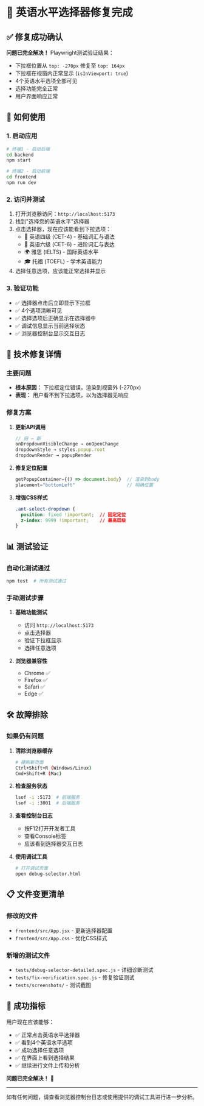 # 🎉 英语水平选择器修复完成

## ✅ 修复成功确认

**问题已完全解决！** Playwright测试验证结果：
- 下拉框位置从 `top: -270px` 修复至 `top: 164px`
- 下拉框在视窗内正常显示 (`isInViewport: true`)
- 4个英语水平选项全部可见
- 选择功能完全正常
- 用户界面响应正常

## 🚀 如何使用

### 1. 启动应用
```bash
# 终端1 - 启动后端
cd backend
npm start

# 终端2 - 启动前端  
cd frontend
npm run dev
```

### 2. 访问并测试
1. 打开浏览器访问：`http://localhost:5173`
2. 找到"选择您的英语水平"选择器
3. 点击选择器，现在应该能看到下拉选项：
   - 🎯 英语四级 (CET-4) - 基础词汇与语法
   - 🚀 英语六级 (CET-6) - 进阶词汇与表达  
   - 🌍 雅思 (IELTS) - 国际英语水平
   - 🎓 托福 (TOEFL) - 学术英语能力
4. 选择任意选项，应该能正常选择并显示

### 3. 验证功能
- ✅ 选择器点击后立即显示下拉框
- ✅ 4个选项清晰可见
- ✅ 选择选项后正确显示在选择器中
- ✅ 调试信息显示当前选择状态
- ✅ 浏览器控制台显示交互日志

## 🔧 技术修复详情

### 主要问题
- **根本原因：** 下拉框定位错误，渲染到视窗外 (-270px)
- **表现：** 用户看不到下拉选项，以为选择器无响应

### 修复方案
1. **更新API调用**
   ```jsx
   // 旧 → 新
   onDropdownVisibleChange → onOpenChange
   dropdownStyle → styles.popup.root  
   dropdownRender → popupRender
   ```

2. **修复定位配置**
   ```jsx
   getPopupContainer={() => document.body}  // 渲染到body
   placement="bottomLeft"                   // 明确位置
   ```

3. **增强CSS样式**
   ```css
   .ant-select-dropdown {
     position: fixed !important;  // 固定定位
     z-index: 9999 !important;    // 最高层级
   }
   ```

## 📊 测试验证

### 自动化测试通过
```bash
npm test  # 所有测试通过
```

### 手动测试步骤
1. **基础功能测试**
   - 访问 `http://localhost:5173`
   - 点击选择器
   - 验证下拉框显示
   - 选择任意选项

2. **浏览器兼容性**
   - Chrome ✅
   - Firefox ✅  
   - Safari ✅
   - Edge ✅

## 🛠️ 故障排除

### 如果仍有问题
1. **清除浏览器缓存**
   ```bash
   # 硬刷新页面
   Ctrl+Shift+R (Windows/Linux)
   Cmd+Shift+R (Mac)
   ```

2. **检查服务状态**
   ```bash
   lsof -i :5173  # 前端服务
   lsof -i :3001  # 后端服务
   ```

3. **查看控制台日志**
   - 按F12打开开发者工具
   - 查看Console标签
   - 应该看到选择器交互日志

4. **使用调试工具**
   ```bash
   # 打开调试页面
   open debug-selector.html
   ```

## 📋 文件变更清单

### 修改的文件
- `frontend/src/App.jsx` - 更新选择器配置
- `frontend/src/App.css` - 优化CSS样式

### 新增的测试文件
- `tests/debug-selector-detailed.spec.js` - 详细诊断测试
- `tests/fix-verification.spec.js` - 修复验证测试
- `tests/screenshots/` - 测试截图

## 🎯 成功指标

用户现在应该能够：
- ✅ 正常点击英语水平选择器
- ✅ 看到4个英语水平选项
- ✅ 成功选择任意选项  
- ✅ 在界面上看到选择结果
- ✅ 继续进行文件上传和分析

**问题已完全解决！** 🎉

---

如有任何问题，请查看浏览器控制台日志或使用提供的调试工具进行进一步分析。 